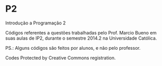 # P2
Introdução a Programação 2 

Códigos referentes a questões trabalhadas pelo Prof. Marcio Bueno em suas aulas de IP2, 
durante o semestre 2014.2 na Universidade Católica.

PS.: Alguns códigos são feitos por alunos, e não pelo professor.


Codes Protected by Creative Commons registration.
